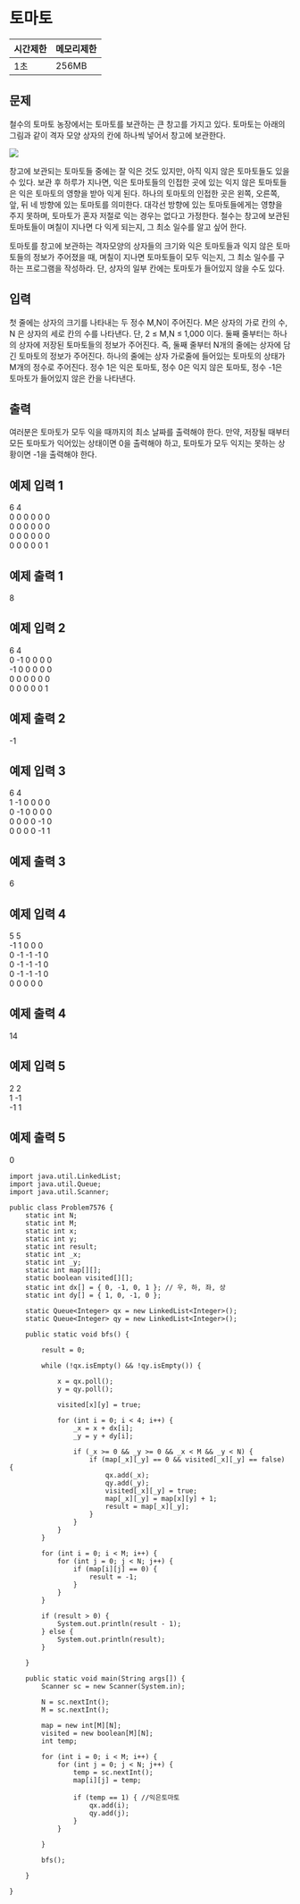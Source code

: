 ﻿# 토마토
| 시간제한 |  메모리제한|
|--|--|
| 1초 | 256MB |

## 문제
철수의 토마토 농장에서는 토마토를 보관하는 큰 창고를 가지고 있다. 토마토는 아래의 그림과 같이 격자 모양 상자의 칸에 하나씩 넣어서 창고에 보관한다.

![](https://www.acmicpc.net/upload/images/tmt.png)

창고에 보관되는 토마토들 중에는 잘 익은 것도 있지만, 아직 익지 않은 토마토들도 있을 수 있다. 보관 후 하루가 지나면, 익은 토마토들의 인접한 곳에 있는 익지 않은 토마토들은 익은 토마토의 영향을 받아 익게 된다. 하나의 토마토의 인접한 곳은 왼쪽, 오른쪽, 앞, 뒤 네 방향에 있는 토마토를 의미한다. 대각선 방향에 있는 토마토들에게는 영향을 주지 못하며, 토마토가 혼자 저절로 익는 경우는 없다고 가정한다. 철수는 창고에 보관된 토마토들이 며칠이 지나면 다 익게 되는지, 그 최소 일수를 알고 싶어 한다.

토마토를 창고에 보관하는 격자모양의 상자들의 크기와 익은 토마토들과 익지 않은 토마토들의 정보가 주어졌을 때, 며칠이 지나면 토마토들이 모두 익는지, 그 최소 일수를 구하는 프로그램을 작성하라. 단, 상자의 일부 칸에는 토마토가 들어있지 않을 수도 있다.

## 입력
첫 줄에는 상자의 크기를 나타내는 두 정수 M,N이 주어진다. M은 상자의 가로 칸의 수, N 은 상자의 세로 칸의 수를 나타낸다. 단, 2 ≤ M,N ≤ 1,000 이다. 둘째 줄부터는 하나의 상자에 저장된 토마토들의 정보가 주어진다. 즉, 둘째 줄부터 N개의 줄에는 상자에 담긴 토마토의 정보가 주어진다. 하나의 줄에는 상자 가로줄에 들어있는 토마토의 상태가 M개의 정수로 주어진다. 정수 1은 익은 토마토, 정수 0은 익지 않은 토마토, 정수 -1은 토마토가 들어있지 않은 칸을 나타낸다.

## 출력
여러분은 토마토가 모두 익을 때까지의 최소 날짜를 출력해야 한다. 만약, 저장될 때부터 모든 토마토가 익어있는 상태이면 0을 출력해야 하고, 토마토가 모두 익지는 못하는 상황이면 -1을 출력해야 한다.

## 예제 입력 1 
6 4<br>
0 0 0 0 0 0<br>
0 0 0 0 0 0<br>
0 0 0 0 0 0<br>
0 0 0 0 0 1

## 예제 출력 1 
8

## 예제 입력 2 
6 4<br>
0 -1 0 0 0 0<br>
-1 0 0 0 0 0<br>
0 0 0 0 0 0<br>
0 0 0 0 0 1

## 예제 출력 2 
-1

## 예제 입력 3  
6 4<br>
1 -1 0 0 0 0<br>
0 -1 0 0 0 0<br>
0 0 0 0 -1 0<br>
0 0 0 0 -1 1

## 예제 출력 3 
6

## 예제 입력 4 
5 5<br>
-1 1 0 0 0<br>
0 -1 -1 -1 0<br>
0 -1 -1 -1 0<br>
0 -1 -1 -1 0<br>
0 0 0 0 0

## 예제 출력 4 
14

## 예제 입력 5 
2 2<br>
1 -1<br>
-1 1

## 예제 출력 5 
0

```
import java.util.LinkedList;
import java.util.Queue;
import java.util.Scanner;

public class Problem7576 {
	static int N;
	static int M;
	static int x;
	static int y;
	static int result;
	static int _x;
	static int _y;
	static int map[][];
	static boolean visited[][];
	static int dx[] = { 0, -1, 0, 1 }; // 우, 하, 좌, 상
	static int dy[] = { 1, 0, -1, 0 };

	static Queue<Integer> qx = new LinkedList<Integer>();
	static Queue<Integer> qy = new LinkedList<Integer>();

	public static void bfs() {
		
		result = 0;

		while (!qx.isEmpty() && !qy.isEmpty()) {

			x = qx.poll();
			y = qy.poll();

			visited[x][y] = true;

			for (int i = 0; i < 4; i++) {
				_x = x + dx[i];
				_y = y + dy[i];

				if (_x >= 0 && _y >= 0 && _x < M && _y < N) {
					if (map[_x][_y] == 0 && visited[_x][_y] == false) {
						qx.add(_x);
						qy.add(_y);
						visited[_x][_y] = true;
						map[_x][_y] = map[x][y] + 1;
						result = map[_x][_y];
					}
				}
			}
		}

		for (int i = 0; i < M; i++) {
			for (int j = 0; j < N; j++) {
				if (map[i][j] == 0) {
					result = -1;
				}
			}
		}

		if (result > 0) {
			System.out.println(result - 1);
		} else {
			System.out.println(result);
		}

	}

	public static void main(String args[]) {
		Scanner sc = new Scanner(System.in);
		
		N = sc.nextInt();
		M = sc.nextInt();

		map = new int[M][N];
		visited = new boolean[M][N];
		int temp;

		for (int i = 0; i < M; i++) {
			for (int j = 0; j < N; j++) {
				temp = sc.nextInt();
				map[i][j] = temp;

				if (temp == 1) { //익은토마토
					qx.add(i);
					qy.add(j);
				}
			}

		}

		bfs();

	}

}

```
